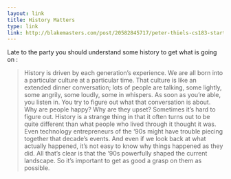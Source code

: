 ```yaml
---
layout: link
title: History Matters
type: link
link: http://blakemasters.com/post/20582845717/peter-thiels-cs183-startup-class-2-notes-essay
---
```


Late to the party you should understand some history to get what is going on :

> History is driven by each generation’s experience. We are all born into a particular culture at a particular time. That culture is like an extended dinner conversation; lots of people are talking, some lightly, some angrily, some loudly, some in whispers. As soon as you’re able, you listen in. You try to figure out what that conversation is about. Why are people happy? Why are they upset? Sometimes it’s hard to figure out.
History is a strange thing in that it often turns out to be quite different than what people who lived through it thought it was. Even technology entrepreneurs of the ‘90s might have trouble piecing together that decade’s events. And even if we look back at what actually happened, it’s not easy to know why things happened as they did. All that’s clear is that the ‘90s powerfully shaped the current landscape. So it’s important to get as good a grasp on them as possible.
